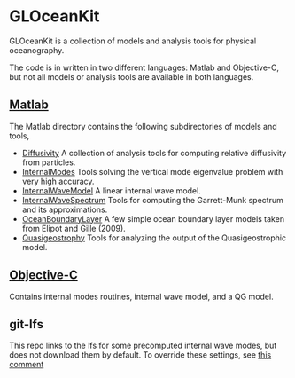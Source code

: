GLOceanKit
===========
GLOceanKit is a collection of models and analysis tools for physical oceanography.

The code is in written in two different languages: Matlab and Objective-C, but not all models or analysis tools are available in both languages.

[Matlab](Matlab/)
-------
The Matlab directory contains the following subdirectories of models and tools,
- [Diffusivity](Matlab/Diffusivity) A collection of analysis tools for computing relative diffusivity from particles.
- [InternalModes](Matlab/InternalModes) Tools solving the vertical mode eigenvalue problem with very high accuracy.
- [InternalWaveModel](Matlab/InternalWaveModel) A linear internal wave model.
- [InternalWaveSpectrum](Matlab/InternalWaveSpectrum) Tools for computing the Garrett-Munk spectrum and its approximations.
- [OceanBoundaryLayer](Matlab/OceanBoundaryLayer) A few simple ocean boundary layer models taken from Elipot and Gille (2009).
- [Quasigeostrophy](Matlab/Quasigeostrophy) Tools for analyzing the output of the Quasigeostrophic model.

[Objective-C](GLOceanKit/)
-------
Contains internal modes routines, internal wave model, and a QG model.

git-lfs
--------
This repo links to the lfs for some precomputed internal wave modes, but does not download them by default. To override these settings, see [this comment](https://github.com/git-lfs/git-lfs/issues/2717)
